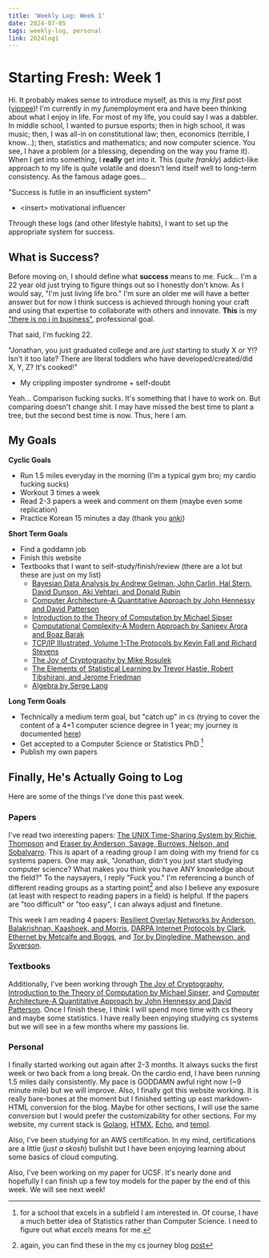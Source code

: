```yaml
---
title: 'Weekly Log: Week 1' 
date: 2024-07-05
tags: weekly-log, personal
link: 2024log1
---
```


# Starting Fresh: Week 1

Hi. It probably makes sense to introduce myself, as this is my *first* post ([yippee](https://youtube.com/shorts/Qu7KFMn54Bk?si=znTyhUGYlGsGfBst))! I'm currently in my *fun*employment era and have been thinking about what I enjoy in life. For most of my life, you could say I was a dabbler. In middle school, I wanted to pursue esports; then in high school, it was music; then, I was all-in on constitutional law; then, economics (terrible, I know...); then, statistics and mathematics; and now computer science. You see, I have a problem (or a blessing, depending on the way you frame it). When I get into something, I **really** get into it. This (*quite frankly*) addict-like approach to my life is quite volatile and doesn't lend itself well to long-term consistency. As the famous adage goes...

"Success is futile in an insufficient system"
- \<insert\> motivational influencer

Through these logs (and other lifestyle habits), I want to set up the appropriate system for success. 

## What is Success?

Before moving on, I should define what **success** means to me. Fuck... I'm a 22 year old just trying to figure things out so I honestly don't know. As I would say, "I'm just living life bro." I'm sure an older me will have a better answer but for now I think success is achieved through honing your craft and using that expertise to collaborate with others and innovate. **This** is my ["there is no i in business"](https://www.youtube.com/watch?v=ROaj3bCpZEM&ab_channel=InternetHistorian), professional goal.

That said, I'm fucking 22. 

"Jonathan, you just graduated college and are *just* starting to study X or Y!? Isn't it too late? There are literal toddlers who have developed/created/did X, Y, Z? It's cooked!" 
- My crippling imposter syndrome + self-doubt

Yeah... Comparison fucking sucks. It's something that I have to work on. But comparing doesn't change shit. I may have missed the best time to plant a tree, but the second best time is now. Thus, here I am. 

## My Goals
**Cyclic Goals**
- Run 1.5 miles everyday in the morning (I'm a typical gym bro; my cardio fucking sucks)
- Workout 3 times a week
- Read 2-3 papers a week and comment on them (maybe even some replication)
- Practice Korean 15 minutes a day (thank you [anki](https://apps.ankiweb.net/))

**Short Term Goals**
- Find a goddamn job
- Finish this website
- Textbooks that I want to self-study/finish/review (there are a lot but these are just on my list)
    - [Bayesian Data Analysis by Andrew Gelman, John Carlin, Hal Stern, David Dunson, Aki Vehtari, and Donald Rubin](http://www.stat.columbia.edu/~gelman/book/)
    - [Computer Architecture-A Quantitative Approach by John Hennessy and David Patterson](https://www.amazon.com/Computer-Architecture-Quantitative-Approach-Kaufmann/dp/0128119055/ref=pd_lpo_sccl_1/142-9718449-3690637?pd_rd_w=WcuyK&content-id=amzn1.sym.4c8c52db-06f8-4e42-8e56-912796f2ea6c&pf_rd_p=4c8c52db-06f8-4e42-8e56-912796f2ea6c&pf_rd_r=T45BBX6JHQ95B3ZSA428&pd_rd_wg=akLZP&pd_rd_r=2611a6b9-3525-466f-8552-6f5fe6acc060&pd_rd_i=0128119055&psc=1)
    - [Introduction to the Theory of Computation by Michael Sipser](https://www.amazon.com/Introduction-Theory-Computation-Michael-Sipser/dp/113318779X)
    - [Computational Complexity-A Modern Approach by Sanjeev Arora and Boaz Barak](https://theory.cs.princeton.edu/complexity/book.pdf)
    - [TCP/IP Illustrated, Volume 1-The Protocols by Kevin Fall and Richard Stevens](https://www.amazon.com/TCP-Illustrated-Vol-Addison-Wesley-Professional/dp/0201633469)
    - [The Joy of Cryptography by Mike Rosulek](https://joyofcryptography.com/)
    - [The Elements of Statistical Learning by Trevor Hastie, Robert Tibshirani, and Jerome Friedman](https://hastie.su.domains/Papers/ESLII.pdf)
    - [Algebra by Serge Lang](https://www.amazon.com/Algebra-Graduate-Texts-Mathematics-Serge/dp/038795385X)

**Long Term Goals**
- Technically a medium term goal, but "catch up" in cs (trying to cover the content of a 4+1 computer science degree in 1 year; my journey is documented [here](tmcs))
- Get accepted to a Computer Science or Statistics PhD [^1]
- Publish my own papers

[^1]: for a school that excels in a subfield I am interested in. Of course, I have a much better idea of Statistics rather than Computer Science. I need to figure out what *excels* means for me. 

## Finally, He's Actually Going to Log

Here are some of the things I've done this past week. 

### Papers
I've read two interesting papers: [The UNIX Time-Sharing System by Richie, Thompson](https://dsf.berkeley.edu/cs262/unix.pdf) and [Eraser by Anderson, Savage, Burrows, Nelson, and Sobalvarro](https://cseweb.ucsd.edu/~savage/papers/Tocs97.pdf). This is apart of a reading group I am doing with my friend for cs systems papers. One may ask, "Jonathan, didn't you just start studying computer science? What makes you think you have ANY knowledge about the field?" To the naysayers, I reply "Fuck you." I'm referencing a bunch of different reading groups as a starting point[^2] and also I believe any exposure (at least with respect to reading papers in a field) is helpful. If the papers are "too difficult" or "too easy", I can always adjust and finetune. 

This week I am reading 4 papers: [Resilient Overlay Networks by Anderson, Balakrishnan, Kaashoek, and Morris](https://www.cs.cmu.edu/~dga/papers/ron-sosp2001.pdf), [DARPA Internet Protocols by Clark](http://ccr.sigcomm.org/archive/1995/jan95/ccr-9501-clark.pdf), [Ethernet by Metcalfe and Boggs](https://ethernethistory.typepad.com/papers/EthernetPaper.pdf), and [Tor by Dingledine, Mathewson, and Syverson](https://svn-archive.torproject.org/svn/projects/design-paper/tor-design.pdf).

[^2]: again, you can find these in the my cs journey blog [post](tmcs)

### Textbooks
Additionally, I've been working through [The Joy of Cryptography](https://joyofcryptography.com/), [Introduction to the Theory of Computation by Michael Sipser](https://www.amazon.com/Introduction-Theory-Computation-Michael-Sipser/dp/113318779X), and [Computer Architecture-A Quantitative Approach by John Hennessy and David Patterson](https://www.amazon.com/Computer-Architecture-Quantitative-Approach-Kaufmann/dp/0128119055/ref=pd_lpo_sccl_1/142-9718449-3690637?pd_rd_w=WcuyK&content-id=amzn1.sym.4c8c52db-06f8-4e42-8e56-912796f2ea6c&pf_rd_p=4c8c52db-06f8-4e42-8e56-912796f2ea6c&pf_rd_r=T45BBX6JHQ95B3ZSA428&pd_rd_wg=akLZP&pd_rd_r=2611a6b9-3525-466f-8552-6f5fe6acc060&pd_rd_i=0128119055&psc=1). Once I finish these, I think I will spend more time with cs theory and maybe some statistics. I have really been enjoying studying cs systems but we will see in a few months where my passions lie. 

### Personal
I finally started working out again after 2-3 months. It always sucks the first week or two back from a long break. On the cardio end, I have been running 1.5 miles daily consistently. My pace is GODDAMN awful right now (~9 minute mile) but we will improve. Also, I finally got this website working. It is really bare-bones at the moment but I finished setting up east markdown-HTML conversion for the blog. Maybe for other sections, I will use the same conversion but I would prefer the customizability for other sections. For my website, my current stack is [Golang](https://go.dev/), [HTMX](https://htmx.org/), [Echo](https://echo.labstack.com/), and [templ](https://templ.guide/).

Also, I've been studying for an AWS certification. In my mind, certifications are a little (*just a skosh*) bullshit but I have been enjoying learning about some basics of cloud computing. 

Also, I've been working on my paper for UCSF. It's nearly done and hopefully I can finish up a few toy models for the paper by the end of this week. We will see next week!
